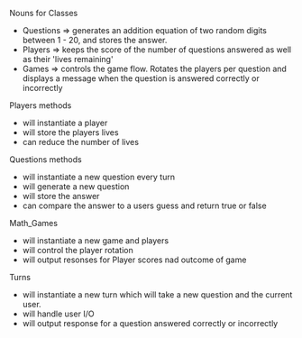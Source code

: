 Nouns for Classes

- Questions => generates an addition equation of two random digits between 1 - 20, and stores the answer.
- Players => keeps the score of the number of questions answered as well as their 'lives remaining' 
- Games => controls the game flow. Rotates the players per question and displays a message when the question is answered correctly or incorrectly

Players methods 
  - will instantiate a player
  - will store the players lives
  - can reduce the number of lives

Questions methods 
  - will instantiate a new question every turn
  - will generate a new question
  - will store the answer
  - can compare the answer to a users guess and return true or false

Math_Games 
  - will instantiate a new game and players
  - will control the player rotation
  - will output resonses for Player scores nad outcome of game

Turns 
  - will instantiate a new turn which will take a new question and the current user. 
  - will handle user I/O
  - will output response for a question answered correctly or incorrectly
